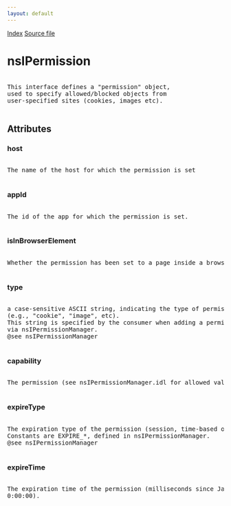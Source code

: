 ```yaml
---
layout: default
---
```

<div id='links'><a href="../index.html">Index</a>
<a href="http://dxr.mozilla.org/mozilla-central/source/netwerk/base/public/nsIPermission.idl">Source file</a>
</div>

# nsIPermission #
<pre>  
This interface defines a "permission" object,  
used to specify allowed/blocked objects from  
user-specified sites (cookies, images etc).  
  
</pre>
## Attributes ##

### host ###
<pre>  
The name of the host for which the permission is set  
  
</pre>
### appId ###
<pre>  
The id of the app for which the permission is set.  
  
</pre>
### isInBrowserElement ###
<pre>  
Whether the permission has been set to a page inside a browser element.  
  
</pre>
### type ###
<pre>  
a case-sensitive ASCII string, indicating the type of permission  
(e.g., "cookie", "image", etc).  
This string is specified by the consumer when adding a permission   
via nsIPermissionManager.  
@see nsIPermissionManager  
  
</pre>
### capability ###
<pre>  
The permission (see nsIPermissionManager.idl for allowed values)  
  
</pre>
### expireType ###
<pre>  
The expiration type of the permission (session, time-based or none).  
Constants are EXPIRE_*, defined in nsIPermissionManager.  
@see nsIPermissionManager  
  
</pre>
### expireTime ###
<pre>  
The expiration time of the permission (milliseconds since Jan 1 1970  
0:00:00).  
  
</pre>